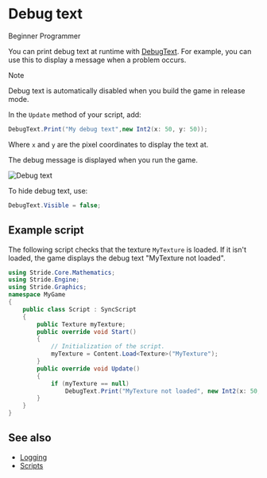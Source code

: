 # Debug text

<span class="badge text-bg-primary">Beginner</span>
<span class="badge text-bg-success">Programmer</span>

You can print debug text at runtime with [DebugText](xref:Stride.Engine.ScriptComponent.DebugText). For example, you can use this to display a message when a problem occurs.

>[!Note]
>Debug text is automatically disabled when you build the game in release mode.

In the `Update` method of your script, add:

```cs
DebugText.Print("My debug text",new Int2(x: 50, y: 50));
```

Where `x` and `y` are the pixel coordinates to display the text at.

The debug message is displayed when you run the game.

![Debug text](media/my-debug-text.jpg)

To hide debug text, use:

```cs
DebugText.Visible = false;
```

## Example script

The following script checks that the texture `MyTexture` is loaded. If it isn't loaded, the game displays the debug text "MyTexture not loaded".

```cs
using Stride.Core.Mathematics;
using Stride.Engine;
using Stride.Graphics;
namespace MyGame
{
    public class Script : SyncScript
    {
		public Texture myTexture;
        public override void Start()
        {
            // Initialization of the script.
            myTexture = Content.Load<Texture>("MyTexture");
        }
        public override void Update()
        {
			if (myTexture == null)
                DebugText.Print("MyTexture not loaded", new Int2(x: 50, y: 50));
        }
    }
}
```

## See also

* [Logging](logging.md)
* [Scripts](../scripts/index.md)